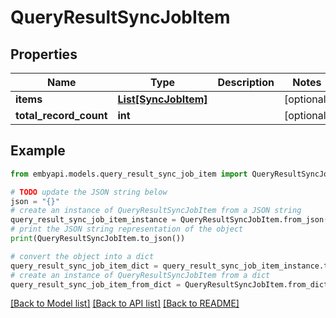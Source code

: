 # QueryResultSyncJobItem


## Properties

Name | Type | Description | Notes
------------ | ------------- | ------------- | -------------
**items** | [**List[SyncJobItem]**](SyncJobItem.md) |  | [optional] 
**total_record_count** | **int** |  | [optional] 

## Example

```python
from embyapi.models.query_result_sync_job_item import QueryResultSyncJobItem

# TODO update the JSON string below
json = "{}"
# create an instance of QueryResultSyncJobItem from a JSON string
query_result_sync_job_item_instance = QueryResultSyncJobItem.from_json(json)
# print the JSON string representation of the object
print(QueryResultSyncJobItem.to_json())

# convert the object into a dict
query_result_sync_job_item_dict = query_result_sync_job_item_instance.to_dict()
# create an instance of QueryResultSyncJobItem from a dict
query_result_sync_job_item_from_dict = QueryResultSyncJobItem.from_dict(query_result_sync_job_item_dict)
```
[[Back to Model list]](../README.md#documentation-for-models) [[Back to API list]](../README.md#documentation-for-api-endpoints) [[Back to README]](../README.md)


